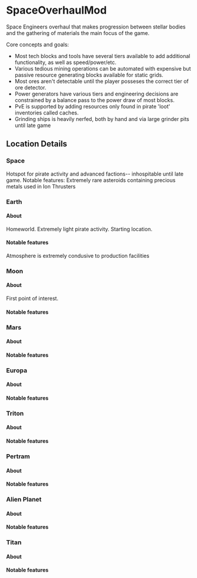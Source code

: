 # SpaceOverhaulMod
Space Engineers overhaul that makes progression between stellar bodies and the gathering of materials the main focus of the game. 

Core concepts and goals:
- Most tech blocks and tools have several tiers available to add additional functionality, as well as speed/power/etc.
- Various tedious mining operations can be automated with expensive but passive resource generating blocks available for static grids.
- Most ores aren't detectable until the player posseses the correct tier of ore detector.
- Power generators have various tiers and engineering decisions are constrained by a balance pass to the power draw of most blocks. 
- PvE is supported by adding resources only found in pirate 'loot' inventories called caches.
- Grinding ships is heavily nerfed, both by hand and via large grinder pits until late game

## Location Details
### Space
Hotspot for pirate activity and advanced factions-- inhospitable until late game.
Notable features: Extremely rare asteroids containing precious metals used in Ion Thrusters

### Earth
#### About
Homeworld. Extremely light pirate activity. Starting location.
#### Notable features 
Atmosphere is extremely condusive to production facilities

### Moon
#### About
First point of interest.
#### Notable features 

### Mars
#### About
#### Notable features 

### Europa
#### About
#### Notable features 

### Triton
#### About
#### Notable features 

### Pertram
#### About
#### Notable features 

### Alien Planet
#### About
#### Notable features 

### Titan
#### About
#### Notable features 
